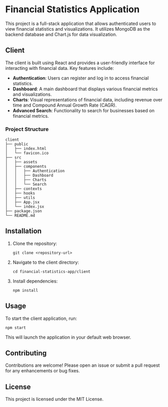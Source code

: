 # Financial Statistics Application

This project is a full-stack application that allows authenticated users to view financial statistics and visualizations. It utilizes MongoDB as the backend database and Chart.js for data visualization.

## Client

The client is built using React and provides a user-friendly interface for interacting with financial data. Key features include:

- **Authentication**: Users can register and log in to access financial statistics.
- **Dashboard**: A main dashboard that displays various financial metrics and visualizations.
- **Charts**: Visual representations of financial data, including revenue over time and Compound Annual Growth Rate (CAGR).
- **Advanced Search**: Functionality to search for businesses based on financial metrics.

### Project Structure

```
client
├── public
│   ├── index.html
│   └── favicon.ico
├── src
│   ├── assets
│   ├── components
│   │   ├── Authentication
│   │   ├── Dashboard
│   │   ├── Charts
│   │   └── Search
│   ├── contexts
│   ├── hooks
│   ├── utils
│   ├── App.jsx
│   └── index.jsx
├── package.json
└── README.md
```

## Installation

1. Clone the repository:
   ```
   git clone <repository-url>
   ```
2. Navigate to the client directory:
   ```
   cd financial-statistics-app/client
   ```
3. Install dependencies:
   ```
   npm install
   ```

## Usage

To start the client application, run:
```
npm start
```

This will launch the application in your default web browser.

## Contributing

Contributions are welcome! Please open an issue or submit a pull request for any enhancements or bug fixes.

## License

This project is licensed under the MIT License.